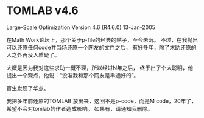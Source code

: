 # TOMLAB v4.6
Large-Scale Optimization Version 4.6 (R4.6.0) 13-Jan-2005

在Math Work论坛上，那个关于p-file的经典的帖子，至今未沉。
不过，在我抛出可以还原任何code并当场还原一个网友的文件之后，
有好多年，除了求助还原的人之外再没人质疑了。

大概是因为我对这些求助一概不理，所以经过N年之后，
终于出了个大聪明，他提出一个观点，他说：“没准我和那个网友是串通好的”。

盲生发现了华点。

我把多年前还原的TOMLAB 放出来，这回不是p-code，而是M code，20年了，希望不会对tomlab的作者造成影响。
如果有，请通知我删除。



